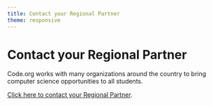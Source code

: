 ```yaml
---
title: Contact your Regional Partner
theme: responsive
---
```


# Contact your Regional Partner

Code.org works with many organizations around the country to bring computer science opportunities to all students.

[Click here to contact your Regional Partner](/educate/professional-learning/contact-regional-partner).

<br>
